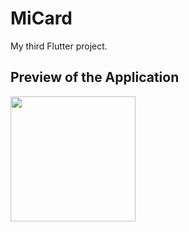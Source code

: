 # MiCard

My third Flutter project.

## Preview of the Application

<img src="https://github.com/Kshitiz-b/MiCard/assets/95609931/b5e5caa7-4f5f-4d2f-a2f1-9a1ffb730552" width="200" >
